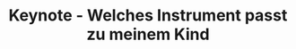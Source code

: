 ---
title: "Keynote - Welches Instrument passt zu meinem Kind"
type: portfolio
image: "images/projects/thumb_2.svg"
category: ["Keynote"]
tags: []
project_images: ["images/projects/placeholder3600x2400.png", "images/projects/placeholder3600x2400.png"]
---